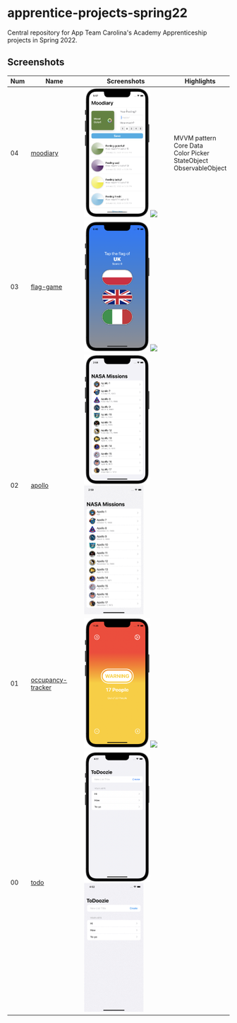 # apprentice-projects-spring22
Central repository for App Team Carolina's Academy Apprenticeship projects in Spring 2022.


## Screenshots

|Num|Name|Screenshots|Highlights
|--|--|--|--|
|04|[moodiary](p04-mood-tracker)|<img src="p04-mood-tracker/Screenshots/moodiary_4.png" width="150"/><img src="p04-mood-tracker/Screenshots/record_1.gif" width="135"/>|MVVM pattern<br> Core Data<br> Color Picker<br> StateObject<br> ObservableObject<br>
|03|[flag-game](p03-flag-refactoring)|<img src="p03-flag-refactoring/Screenshots/flag_1.png" width="150"/><img src="p03-flag-refactoring/Screenshots/record_1.gif" width="135"/>|
|02|[apollo](p02-apollo)|<img src="p02-apollo/Screenshots/apollo_1.png" width="150"/><img src="p02-apollo/Screenshots/record_1.gif" width="135"/>|
|01|[occupancy-tracker](p01-occupancy-tracker)|<img src="p01-occupancy-tracker/Screenshots/counter_3.png" width="150"/><img src="p01-occupancy-tracker/Screenshots/record_1.gif" width="135"/>|
|00|[todo](ex00-todo)|<img src="ex00-todo/Screenshots/todo_1.png" width="150"/><img src="ex00-todo/Screenshots/record_1.gif" width="135"/>|



